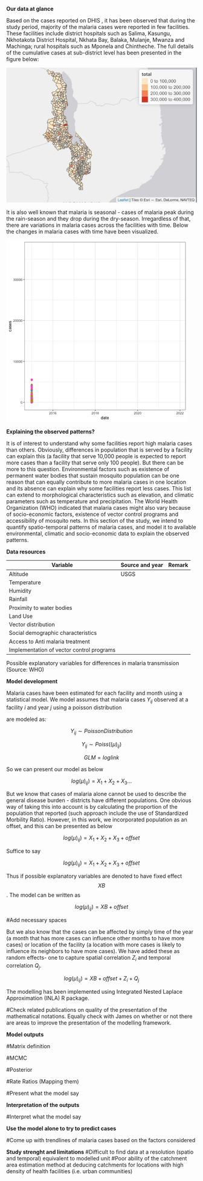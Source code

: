 **Our data at glance**

Based on the cases reported on DHIS , it has been observed that during the study period, majority of the malaria cases were reported in few facilities. These facilities include district hospitals such as Salima, Kasungu, Nkhotakota District Hospital, Nkhata Bay, Balaka, Mulanje, Mwanza and Machinga; rural hospitals such as Mponela and Chintheche. The full details of the cumulative cases at sub-district level has been presented in the figure below:

![Cumulative malaria cases during the study period](graphics/totalcases.png)

It is also well known that malaria is seasonal - cases of malaria peak during the rain-season and they drop during the dry-season. Irregardless of that, there are variations in malaria cases across the facilities with time. Below the changes in malaria cases with time have been visualized.

![](graphics/cases_time.gif)

**Explaining the observed patterns?**

It is of interest to understand why some facilities report high malaria cases than others. Obviously, differences in population that is served by a facility can explain this (a facility that serve 10,000 people is expected to report more cases than a facility that serve only 100 people). But there can be more to this question. Environmental factors such as existence of permanent water bodies that sustain mosquito population can be one reason that can equally contribute to more malaria cases in one location and its absence can explain why some facilities report less cases. This list can extend to morphological characteristics such as elevation, and climatic parameters such as temperature and precipitation. The World Health Organization (WHO) indicated that malaria cases might also vary because of socio-economic factors, existence of vector control programs and accessibility of mosquito nets. In this section of the study, we intend to quantify spatio-temporal patterns of malaria cases, and model it to available environmental, climatic and socio-economic data to explain the observed patterns.

**Data resources**

| Variable                                  | Source and year | Remark |
|-------------------------------------------|-----------------|--------|
| Altitude                                  | USGS            |        |
| Temperature                               |                 |        |
| Humidity                                  |                 |        |
| Rainfall                                  |                 |        |
| Proximity to water bodies                 |                 |        |
| Land Use                                  |                 |        |
| Vector distribution                       |                 |        |
| Social demographic characteristics        |                 |        |
| Access to Anti malaria treatment          |                 |        |
| Implementation of vector control programs |                 |        |

Possible explanatory variables for differences in malaria transmission (Source: WHO)

**Model development**

Malaria cases have been estimated for each facility and month using a statistical model. We model assumes that malaria cases $Y_{ij}$ observed at a facility $i$ and year $j$ using a poisson distribution

are modeled as:

$$
   Y_{ij } {\sim} Poisson Distribution
$$

$$
   Y_{ij } {\sim} Poiss((\mu)_{ij})
$$

$$
   GLM = log link
$$

So we can present our model as below

$$
  log(\mu)_{ij}) = X_1 + X_2 + X_3 ...
$$

But we know that cases of malaria alone cannot be used to describe the general disease burden - districts have different populations. One obvious way of taking this into account is by calculating the proportion of the population that reported (such approach include the use of Standardized Morbility Ratio). However, in this work, we incorporated population as an offset, and this can be presented as below

$$
  log(\mu)_{ij}) = X_1 + X_2 + X_3 + offset
$$

Suffice to say

$$
  log(\mu)_{ij}) = X_1 + X_2 + X_3 + offset
$$

Thus if possible explanatory variables are denoted to have fixed effect $$XB$$. The model can be written as

$$
  log(\mu)_{ij}) = XB + offset
$$

#Add necessary spaces

But we also know that the cases can be affected by simply time of the year (a month that has more cases can influence other months to have more cases) or location of the facility (a location with more cases is likely to influence its neighbors to have more cases). We have added these as random effects- one to capture spatial correlation $Z_i$ and temporal correlation $Q_j$.

$$
  log(\mu)_{ij}) = XB + offset + Z_i + Q_j
$$

The modelling has been implemented using Integrated Nested Laplace Approximation (INLA) R package.

#Check related publications on quality of the presentation of the mathematical notations. Equally check with James on whether or not there are areas to improve the presentation of the modelling framework.

**Model outputs**

#Matrix definition

#MCMC

#Posterior

#Rate Ratios (Mapping them)

#Present what the model say

**Interpretation of the outputs**

#Interpret what the model say

**Use the model alone to try to predict cases**

#Come up with trendlines of malaria cases based on the factors considered

**Study strenght and limitations** #Difficult to find data at a resolution (spatio and temporal) equivalent to modelled unit #Poor ability of the catchment area estimation method at deducing catchments for locations with high density of health facilities (i.e. urban communities)
